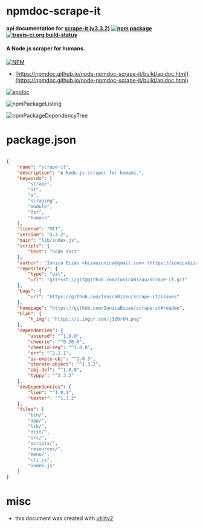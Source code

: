 # npmdoc-scrape-it

#### api documentation for  [scrape-it (v3.3.2)](https://github.com/IonicaBizau/scrape-it#readme)  [![npm package](https://img.shields.io/npm/v/npmdoc-scrape-it.svg?style=flat-square)](https://www.npmjs.org/package/npmdoc-scrape-it) [![travis-ci.org build-status](https://api.travis-ci.org/npmdoc/node-npmdoc-scrape-it.svg)](https://travis-ci.org/npmdoc/node-npmdoc-scrape-it)

#### A Node.js scraper for humans.

[![NPM](https://nodei.co/npm/scrape-it.png?downloads=true&downloadRank=true&stars=true)](https://www.npmjs.com/package/scrape-it)

- [https://npmdoc.github.io/node-npmdoc-scrape-it/build/apidoc.html](https://npmdoc.github.io/node-npmdoc-scrape-it/build/apidoc.html)

[![apidoc](https://npmdoc.github.io/node-npmdoc-scrape-it/build/screenCapture.buildCi.browser.%252Ftmp%252Fbuild%252Fapidoc.html.png)](https://npmdoc.github.io/node-npmdoc-scrape-it/build/apidoc.html)

![npmPackageListing](https://npmdoc.github.io/node-npmdoc-scrape-it/build/screenCapture.npmPackageListing.svg)

![npmPackageDependencyTree](https://npmdoc.github.io/node-npmdoc-scrape-it/build/screenCapture.npmPackageDependencyTree.svg)



# package.json

```json

{
    "name": "scrape-it",
    "description": "A Node.js scraper for humans.",
    "keywords": [
        "scrape",
        "it",
        "a",
        "scraping",
        "module",
        "for",
        "humans"
    ],
    "license": "MIT",
    "version": "3.3.2",
    "main": "lib/index.js",
    "scripts": {
        "test": "node test"
    },
    "author": "Ionică Bizău <bizauionica@gmail.com> (https://ionicabizau.net)",
    "repository": {
        "type": "git",
        "url": "git+ssh://git@github.com/IonicaBizau/scrape-it.git"
    },
    "bugs": {
        "url": "https://github.com/IonicaBizau/scrape-it/issues"
    },
    "homepage": "https://github.com/IonicaBizau/scrape-it#readme",
    "blah": {
        "h_img": "https://i.imgur.com/j3Z0rbN.png"
    },
    "dependencies": {
        "assured": "^1.0.0",
        "cheerio": "^0.20.0",
        "cheerio-req": "^1.0.0",
        "err": "^2.1.1",
        "is-empty-obj": "^1.0.3",
        "iterate-object": "^1.3.2",
        "obj-def": "^1.0.0",
        "typpy": "^2.3.2"
    },
    "devDependencies": {
        "lien": "^1.0.1",
        "tester": "^1.3.2"
    },
    "files": [
        "bin/",
        "app/",
        "lib/",
        "dist/",
        "src/",
        "scripts/",
        "resources/",
        "menu/",
        "cli.js",
        "index.js"
    ]
}
```



# misc
- this document was created with [utility2](https://github.com/kaizhu256/node-utility2)
